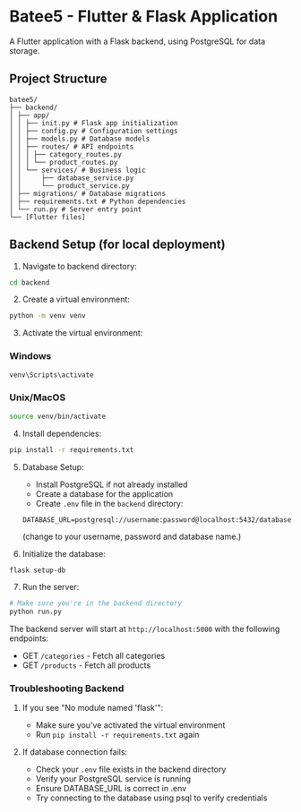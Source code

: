 # Batee5 - Flutter & Flask Application

A Flutter application with a Flask backend, using PostgreSQL for data storage.

## Project Structure
```
batee5/
├── backend/
│ ├── app/
│ │ ├── init.py # Flask app initialization
│ │ ├── config.py # Configuration settings
│ │ ├── models.py # Database models
│ │ ├── routes/ # API endpoints
│ │ │ ├── category_routes.py
│ │ │ └── product_routes.py
│ │ └── services/ # Business logic
│ │     ├── database_service.py
│ │     └── product_service.py
│ ├── migrations/ # Database migrations
│ ├── requirements.txt # Python dependencies
│ └── run.py # Server entry point
└── [Flutter files]
```


## Backend Setup (for local deployment)

1. Navigate to backend directory:
```bash
cd backend
```

2. Create a virtual environment:
```bash
python -m venv venv
```

3. Activate the virtual environment:
### Windows
```bash
venv\Scripts\activate
```

### Unix/MacOS
```bash
source venv/bin/activate
```

4. Install dependencies:
```bash
pip install -r requirements.txt
```

5. Database Setup:
   - Install PostgreSQL if not already installed
   - Create a database for the application
   - Create `.env` file in the `backend` directory:
   ```
   DATABASE_URL=postgresql://username:password@localhost:5432/database_name
   ```
   (change to your username, password and database name.)

6. Initialize the database:
```bash
flask setup-db
```

7. Run the server:
```bash
# Make sure you're in the backend directory
python run.py
```

The backend server will start at `http://localhost:5000` with the following endpoints:
- GET `/categories` - Fetch all categories
- GET `/products` - Fetch all products

### Troubleshooting Backend

1. If you see "No module named 'flask'":
   - Make sure you've activated the virtual environment
   - Run `pip install -r requirements.txt` again

2. If database connection fails:
   - Check your `.env` file exists in the backend directory
   - Verify your PostgreSQL service is running
   - Ensure DATABASE_URL is correct in .env
   - Try connecting to the database using psql to verify credentials





